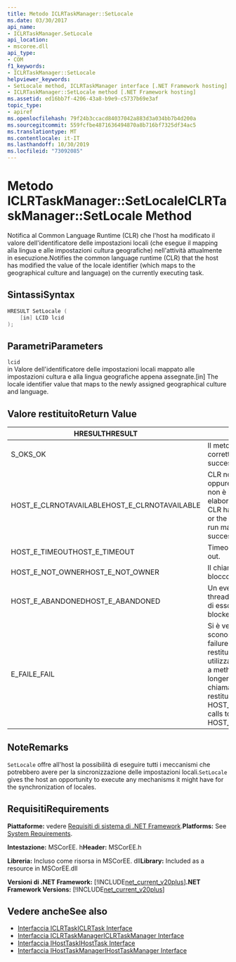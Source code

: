 ```yaml
---
title: Metodo ICLRTaskManager::SetLocale
ms.date: 03/30/2017
api_name:
- ICLRTaskManager.SetLocale
api_location:
- mscoree.dll
api_type:
- COM
f1_keywords:
- ICLRTaskManager::SetLocale
helpviewer_keywords:
- SetLocale method, ICLRTaskManager interface [.NET Framework hosting]
- ICLRTaskManager::SetLocale method [.NET Framework hosting]
ms.assetid: ed16bb7f-4206-43a8-b9e9-c5737b69e3af
topic_type:
- apiref
ms.openlocfilehash: 79f24b3ccacd84037042a883d3a034bb7b4d200a
ms.sourcegitcommit: 559fcfbe4871636494870a8b716bf7325df34ac5
ms.translationtype: MT
ms.contentlocale: it-IT
ms.lasthandoff: 10/30/2019
ms.locfileid: "73092085"
---
```

# <a name="iclrtaskmanagersetlocale-method"></a><span data-ttu-id="92dd2-102">Metodo ICLRTaskManager::SetLocale</span><span class="sxs-lookup"><span data-stu-id="92dd2-102">ICLRTaskManager::SetLocale Method</span></span>
<span data-ttu-id="92dd2-103">Notifica al Common Language Runtime (CLR) che l'host ha modificato il valore dell'identificatore delle impostazioni locali (che esegue il mapping alla lingua e alle impostazioni cultura geografiche) nell'attività attualmente in esecuzione.</span><span class="sxs-lookup"><span data-stu-id="92dd2-103">Notifies the common language runtime (CLR) that the host has modified the value of the locale identifier (which maps to the geographical culture and language) on the currently executing task.</span></span>  
  
## <a name="syntax"></a><span data-ttu-id="92dd2-104">Sintassi</span><span class="sxs-lookup"><span data-stu-id="92dd2-104">Syntax</span></span>  
  
```cpp  
HRESULT SetLocale (  
    [in] LCID lcid  
);  
```  
  
## <a name="parameters"></a><span data-ttu-id="92dd2-105">Parametri</span><span class="sxs-lookup"><span data-stu-id="92dd2-105">Parameters</span></span>  
 `lcid`  
 <span data-ttu-id="92dd2-106">in Valore dell'identificatore delle impostazioni locali mappato alle impostazioni cultura e alla lingua geografiche appena assegnate.</span><span class="sxs-lookup"><span data-stu-id="92dd2-106">[in] The locale identifier value that maps to the newly assigned geographical culture and language.</span></span>  
  
## <a name="return-value"></a><span data-ttu-id="92dd2-107">Valore restituito</span><span class="sxs-lookup"><span data-stu-id="92dd2-107">Return Value</span></span>  
  
|<span data-ttu-id="92dd2-108">HRESULT</span><span class="sxs-lookup"><span data-stu-id="92dd2-108">HRESULT</span></span>|<span data-ttu-id="92dd2-109">Descrizione</span><span class="sxs-lookup"><span data-stu-id="92dd2-109">Description</span></span>|  
|-------------|-----------------|  
|<span data-ttu-id="92dd2-110">S_OK</span><span class="sxs-lookup"><span data-stu-id="92dd2-110">S_OK</span></span>|<span data-ttu-id="92dd2-111">Il metodo è stato restituito correttamente.</span><span class="sxs-lookup"><span data-stu-id="92dd2-111">The method returned successfully.</span></span>|  
|<span data-ttu-id="92dd2-112">HOST_E_CLRNOTAVAILABLE</span><span class="sxs-lookup"><span data-stu-id="92dd2-112">HOST_E_CLRNOTAVAILABLE</span></span>|<span data-ttu-id="92dd2-113">CLR non è stato caricato in un processo oppure CLR si trova in uno stato in cui non è possibile eseguire codice gestito o elaborare la chiamata correttamente.</span><span class="sxs-lookup"><span data-stu-id="92dd2-113">The CLR has not been loaded into a process, or the CLR is in a state in which it cannot run managed code or process the call successfully.</span></span>|  
|<span data-ttu-id="92dd2-114">HOST_E_TIMEOUT</span><span class="sxs-lookup"><span data-stu-id="92dd2-114">HOST_E_TIMEOUT</span></span>|<span data-ttu-id="92dd2-115">Timeout della chiamata.</span><span class="sxs-lookup"><span data-stu-id="92dd2-115">The call timed out.</span></span>|  
|<span data-ttu-id="92dd2-116">HOST_E_NOT_OWNER</span><span class="sxs-lookup"><span data-stu-id="92dd2-116">HOST_E_NOT_OWNER</span></span>|<span data-ttu-id="92dd2-117">Il chiamante non è il proprietario del blocco.</span><span class="sxs-lookup"><span data-stu-id="92dd2-117">The caller does not own the lock.</span></span>|  
|<span data-ttu-id="92dd2-118">HOST_E_ABANDONED</span><span class="sxs-lookup"><span data-stu-id="92dd2-118">HOST_E_ABANDONED</span></span>|<span data-ttu-id="92dd2-119">Un evento è stato annullato mentre un thread bloccato o Fiber era in attesa su di esso.</span><span class="sxs-lookup"><span data-stu-id="92dd2-119">An event was canceled while a blocked thread or fiber was waiting on it.</span></span>|  
|<span data-ttu-id="92dd2-120">E_FAIL</span><span class="sxs-lookup"><span data-stu-id="92dd2-120">E_FAIL</span></span>|<span data-ttu-id="92dd2-121">Si è verificato un errore irreversibile sconosciuto.</span><span class="sxs-lookup"><span data-stu-id="92dd2-121">An unknown catastrophic failure occurred.</span></span> <span data-ttu-id="92dd2-122">Quando un metodo restituisce E_FAIL, CLR non è più utilizzabile all'interno del processo.</span><span class="sxs-lookup"><span data-stu-id="92dd2-122">When a method returns E_FAIL, the CLR is no longer usable within the process.</span></span> <span data-ttu-id="92dd2-123">Le chiamate successive ai metodi di hosting restituiscono HOST_E_CLRNOTAVAILABLE.</span><span class="sxs-lookup"><span data-stu-id="92dd2-123">Subsequent calls to hosting methods return HOST_E_CLRNOTAVAILABLE.</span></span>|  
  
## <a name="remarks"></a><span data-ttu-id="92dd2-124">Note</span><span class="sxs-lookup"><span data-stu-id="92dd2-124">Remarks</span></span>  
 <span data-ttu-id="92dd2-125">`SetLocale` offre all'host la possibilità di eseguire tutti i meccanismi che potrebbero avere per la sincronizzazione delle impostazioni locali.</span><span class="sxs-lookup"><span data-stu-id="92dd2-125">`SetLocale` gives the host an opportunity to execute any mechanisms it might have for the synchronization of locales.</span></span>  
  
## <a name="requirements"></a><span data-ttu-id="92dd2-126">Requisiti</span><span class="sxs-lookup"><span data-stu-id="92dd2-126">Requirements</span></span>  
 <span data-ttu-id="92dd2-127">**Piattaforme:** vedere [Requisiti di sistema di .NET Framework](../../../../docs/framework/get-started/system-requirements.md).</span><span class="sxs-lookup"><span data-stu-id="92dd2-127">**Platforms:** See [System Requirements](../../../../docs/framework/get-started/system-requirements.md).</span></span>  
  
 <span data-ttu-id="92dd2-128">**Intestazione:** MSCorEE. h</span><span class="sxs-lookup"><span data-stu-id="92dd2-128">**Header:** MSCorEE.h</span></span>  
  
 <span data-ttu-id="92dd2-129">**Libreria:** Incluso come risorsa in MSCorEE. dll</span><span class="sxs-lookup"><span data-stu-id="92dd2-129">**Library:** Included as a resource in MSCorEE.dll</span></span>  
  
 <span data-ttu-id="92dd2-130">**Versioni di .NET Framework:** [!INCLUDE[net_current_v20plus](../../../../includes/net-current-v20plus-md.md)]</span><span class="sxs-lookup"><span data-stu-id="92dd2-130">**.NET Framework Versions:** [!INCLUDE[net_current_v20plus](../../../../includes/net-current-v20plus-md.md)]</span></span>  
  
## <a name="see-also"></a><span data-ttu-id="92dd2-131">Vedere anche</span><span class="sxs-lookup"><span data-stu-id="92dd2-131">See also</span></span>

- [<span data-ttu-id="92dd2-132">Interfaccia ICLRTask</span><span class="sxs-lookup"><span data-stu-id="92dd2-132">ICLRTask Interface</span></span>](../../../../docs/framework/unmanaged-api/hosting/iclrtask-interface.md)
- [<span data-ttu-id="92dd2-133">Interfaccia ICLRTaskManager</span><span class="sxs-lookup"><span data-stu-id="92dd2-133">ICLRTaskManager Interface</span></span>](../../../../docs/framework/unmanaged-api/hosting/iclrtaskmanager-interface.md)
- [<span data-ttu-id="92dd2-134">Interfaccia IHostTask</span><span class="sxs-lookup"><span data-stu-id="92dd2-134">IHostTask Interface</span></span>](../../../../docs/framework/unmanaged-api/hosting/ihosttask-interface.md)
- [<span data-ttu-id="92dd2-135">Interfaccia IHostTaskManager</span><span class="sxs-lookup"><span data-stu-id="92dd2-135">IHostTaskManager Interface</span></span>](../../../../docs/framework/unmanaged-api/hosting/ihosttaskmanager-interface.md)
